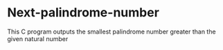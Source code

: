 Next-palindrome-number
======================

This C program outputs the smallest palindrome number greater than the given natural number